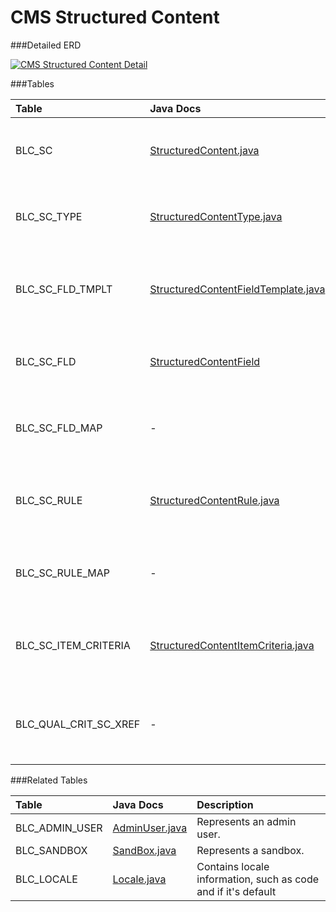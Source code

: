 # CMS Structured Content



###Detailed ERD

[![CMS Structured Content Detail](dataModel/CMSStructuredContentDetailedERD.png)](_img/dataModel/CMSStructuredContentDetailedERD.png)

###Tables

| Table               | Java Docs      | Description                                         |
|:--------------------|:--------------|:----------------------------------------------------|
|BLC\_SC               | [StructuredContent.java](http://javadoc.broadleafcommerce.org/current/contentmanagement-module/org/broadleafcommerce/cms/structure/domain/StructuredContent.html)          | Represents a Broadleaf Structured Content object.  |
|BLC\_SC\_TYPE          | [StructuredContentType.java](http://javadoc.broadleafcommerce.org/current/contentmanagement-module/org/broadleafcommerce/cms/structure/domain/StructuredContentType.html)          | Designates a Structured Content type.  |
|BLC\_SC\_FLD\_TMPLT     | [StructuredContentFieldTemplate.java](http://javadoc.broadleafcommerce.org/current/contentmanagement-module/org/broadleafcommerce/cms/structure/domain/StructuredContentFieldTemplate.html)          | Represents a Structured Content Field template.  |
|BLC\_SC\_FLD           | [StructuredContentField](http://javadoc.broadleafcommerce.org/current/contentmanagement-module/org/broadleafcommerce/cms/structure/domain/StructuredContentField.html)          | Represents a Structured Content Field.  |
|BLC\_SC\_FLD\_MAP       | -          | Maps a Structured Content Object to a Field.  |
|BLC\_SC\_RULE          | [StructuredContentRule.java](http://javadoc.broadleafcommerce.org/current/contentmanagement-module/org/broadleafcommerce/cms/structure/domain/StructuredContentRule.html)          | Represents a rule to be applied to a Structured Content object.  |
|BLC\_SC\_RULE\_MAP      | -          | Maps a Structured Content Object to a Rule.  |
|BLC\_SC\_ITEM\_CRITERIA | [StructuredContentItemCriteria.java](http://javadoc.broadleafcommerce.org/current/contentmanagement-module/org/broadleafcommerce/cms/structure/domain/StructuredContentItemCriteria.html)          | Represents a Structured Content item criteria.  |
|BLC\_QUAL\_CRIT\_SC\_XREF| -          | Cross reference table that points to an item criteria.  |

###Related Tables

| Table               | Java Docs      | Description                                         |
|:--------------------|:--------------|:----------------------------------------------------|
|BLC\_ADMIN\_USER       | [AdminUser.java](http://javadoc.broadleafcommerce.org/current/open-admin-platform/org/broadleafcommerce/openadmin/server/security/domain/AdminUser.html)          | Represents an admin user.  |
|BLC\_SANDBOX          | [SandBox.java](http://javadoc.broadleafcommerce.org/current/common/org/broadleafcommerce/common/sandbox/domain/SandBox.html)          | Represents a sandbox.  |
|BLC\_LOCALE           | [Locale.java](http://javadoc.broadleafcommerce.org/current/common/org/broadleafcommerce/common/locale/domain/Locale.html)          | Contains locale information, such as code and if it's default  |
